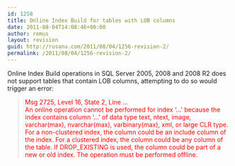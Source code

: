 ```yaml
---
id: 1258
title: Online Index Build for tables with LOB columns
date: 2011-08-04T14:08:46+00:00
author: remus
layout: revision
guid: http://rusanu.com/2011/08/04/1256-revision-2/
permalink: /2011/08/04/1256-revision-2/
---
```

Online Index Build operations in SQL Server 2005, 2008 and 2008 R2 does not support tables that contain LOB columns, attempting to do so would trigger an error:

> <span style="color:red">Msg 2725, Level 16, State 2, Line &#8230;<br /> An online operation cannot be performed for index &#8216;&#8230;&#8217; because the index contains column &#8216;&#8230;&#8217; of data type text, ntext, image, varchar(max), nvarchar(max), varbinary(max), xml, or large CLR type. For a non-clustered index, the column could be an include column of the index. For a clustered index, the column could be any column of the table. If DROP_EXISTING is used, the column could be part of a new or old index. The operation must be performed offline.</span>